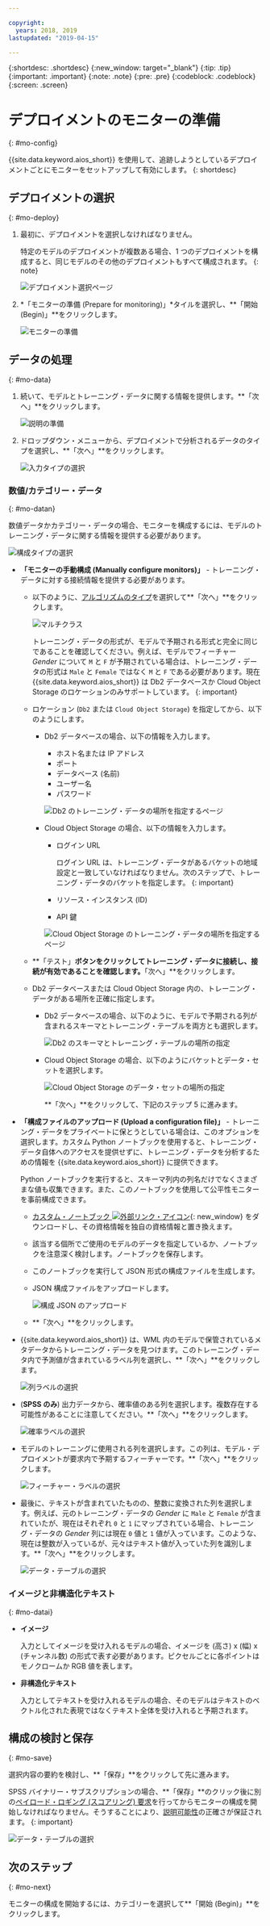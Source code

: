 ```yaml
---

copyright:
  years: 2018, 2019
lastupdated: "2019-04-15"

---
```


{:shortdesc: .shortdesc}
{:new_window: target="_blank"}
{:tip: .tip}
{:important: .important}
{:note: .note}
{:pre: .pre}
{:codeblock: .codeblock}
{:screen: .screen}

# デプロイメントのモニターの準備
{: #mo-config}

{{site.data.keyword.aios_short}} を使用して、追跡しようとしているデプロイメントごとにモニターをセットアップして有効にします。
{: shortdesc}

## デプロイメントの選択
{: #mo-deploy}

1.  最初に、デプロイメントを選択しなければなりません。

    特定のモデルのデプロイメントが複数ある場合、1 つのデプロイメントを構成すると、同じモデルのその他のデプロイメントもすべて構成されます。
    {: note}

    ![デプロイメント選択ページ](images/config-select-deploy.png)

1.  *「モニターの準備 (Prepare for monitoring)」*タイルを選択し、**「開始 (Begin)」**をクリックします。

    ![モニターの準備](images/config-prep-monitor.png)

## データの処理
{: #mo-data}

1.  続いて、モデルとトレーニング・データに関する情報を提供します。**「次へ」**をクリックします。

    ![説明の準備](images/config-what-monitor.png)

1.  ドロップダウン・メニューから、デプロイメントで分析されるデータのタイプを選択し、**「次へ」**をクリックします。

    ![入力タイプの選択](images/config-input-monitor.png)

### 数値/カテゴリー・データ
{: #mo-datan}

数値データかカテゴリー・データの場合、モニターを構成するには、モデルのトレーニング・データに関する情報を提供する必要があります。

  ![構成タイプの選択](images/config-manual-monitor.png)

- **「モニターの手動構成 (Manually configure monitors)」** - トレーニング・データに対する接続情報を提供する必要があります。

    - 以下のように、[アルゴリズムのタイプ](/docs/services/ai-openscale-icp?topic=ai-openscale-icp-acc-monitor#acc-understand)を選択して**「次へ」**をクリックします。

      ![マルチクラス](images/multiclass.png)

      トレーニング・データの形式が、モデルで予期される形式と完全に同じであることを確認してください。例えば、モデルでフィーチャー *Gender* について `M` と `F` が予期されている場合は、トレーニング・データの形式は `Male` と `Female` ではなく `M` と `F` である必要があります。現在 {{site.data.keyword.aios_short}} は Db2 データベースか Cloud Object Storage のロケーションのみサポートしています。
        {: important}

    - ロケーション (`Db2` または `Cloud Object Storage`) を指定してから、以下のようにします。

        - Db2 データベースの場合、以下の情報を入力します。

            - ホスト名または IP アドレス
            - ポート
            - データベース (名前)
            - ユーザー名
            - パスワード

            ![Db2 のトレーニング・データの場所を指定するページ](images/config-train-db2-monitor.png)

        - Cloud Object Storage の場合、以下の情報を入力します。

            - ログイン URL

              ログイン URL は、トレーニング・データがあるバケットの地域設定と一致していなければなりません。次のステップで、トレーニング・データのバケットを指定します。
              {: important}

            - リソース・インスタンス (ID)
            - API 鍵

            ![Cloud Object Storage のトレーニング・データの場所を指定するページ](images/config-train-cos-monitor.png)

    - **「テスト」**ボタンをクリックしてトレーニング・データに接続し、接続が有効であることを確認します。**「次へ」**をクリックします。

    - Db2 データベースまたは Cloud Object Storage 内の、トレーニング・データがある場所を正確に指定します。

        - Db2 データベースの場合、以下のように、モデルで予期される列が含まれるスキーマとトレーニング・テーブルを両方とも選択します。

          ![Db2 のスキーマとトレーニング・テーブルの場所の指定](images/fair-config-table-db2.png)

        - Cloud Object Storage の場合、以下のようにバケットとデータ・セットを選択します。

          ![Cloud Object Storage のデータ・セットの場所の指定](images/fair-config-dset-cos.png)

          **「次へ」**をクリックして、下記のステップ 5 に進みます。

- **「構成ファイルのアップロード (Upload a configuration file)」** - トレーニング・データをプライベートに保とうとしている場合は、このオプションを選択します。カスタム Python ノートブックを使用すると、トレーニング・データ自体へのアクセスを提供せずに、トレーニング・データを分析するための情報を {{site.data.keyword.aios_short}} に提供できます。

  Python ノートブックを実行すると、スキーマ列内の列名だけでなくさまざまな値も収集できます。また、このノートブックを使用して公平性モニターを事前構成できます。

    - [カスタム・ノートブック ![外部リンク・アイコン](../../icons/launch-glyph.svg "外部リンク・アイコン")](https://github.com/IBM-Watson/aios-data-distribution/blob/master/training_statistics_notebook.ipynb){: new_window} をダウンロードし、その資格情報を独自の資格情報と置き換えます。

    - 該当する個所でご使用のモデルのデータを指定しているか、ノートブックを注意深く検討します。ノートブックを保存します。

    - このノートブックを実行して JSON 形式の構成ファイルを生成します。

    - JSON 構成ファイルをアップロードします。

        ![構成 JSON のアップロード](images/config-json-monitor.png)

    - **「次へ」**をクリックします。

- {{site.data.keyword.aios_short}} は、WML 内のモデルで保管されているメタデータからトレーニング・データを見つけます。このトレーニング・データ内で予測値が含まれているラベル列を選択し、**「次へ」**をクリックします。

  ![列ラベルの選択](images/fair-config-column.png)

- (**SPSS のみ**) 出力データから、確率値のある列を選択します。複数存在する可能性があることに注意してください。**「次へ」**をクリックします。

    ![確率ラベルの選択](images/explain-prob-column.png)

- モデルのトレーニングに使用される列を選択します。この列は、モデル・デプロイメントが要求内で予期するフィーチャーです。**「次へ」**をクリックします。

    ![フィーチャー・ラベルの選択](images/explain-select-column.png)

- 最後に、テキストが含まれていたものの、整数に変換された列を選択します。例えば、元のトレーニング・データの *Gender* に `Male` と `Female` が含まれていたが、現在はそれぞれ `0` と `1` にマップされている場合、トレーニング・データの *Gender* 列には現在 `0` 値と `1` 値が入っています。このような、現在は整数が入っているが、元々はテキスト値が入っていた列を識別します。**「次へ」**をクリックします。

    ![データ・テーブルの選択](images/explain-text-column.png)

### イメージと非構造化テキスト
{: #mo-datai}

- **イメージ**

  入力としてイメージを受け入れるモデルの場合、イメージを (高さ) x (幅) x (チャンネル数) の形式で表す必要があります。ピクセルごとに各ポイントはモノクロームか RGB 値を表します。

- **非構造化テキスト**

   入力としてテキストを受け入れるモデルの場合、そのモデルはテキストのベクトル化された表現ではなくテキスト全体を受け入れると予期されます。

## 構成の検討と保存
{: #mo-save}

選択内容の要約を検討し、**「保存」**をクリックして先に進みます。

SPSS バイナリー・サブスクリプションの場合、**「保存」**のクリック後に別の[ペイロード・ロギング (スコアリング) 要求](/docs/services/ai-openscale-icp?topic=ai-openscale-icp-cdb-connect#cdb-scoring)を行ってからモニターの構成を開始しなければなりません。そうすることにより、[説明可能性](/docs/services/ai-openscale-icp?topic=ai-openscale-icp-ie-ov#ie-ov)の正確さが保証されます。
{: important}

  ![データ・テーブルの選択](images/config-summary-monitor.png)

## 次のステップ
{: #mo-next}

モニターの構成を開始するには、カテゴリーを選択して**「開始 (Begin)」**をクリックします。
